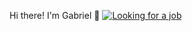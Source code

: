 Hi there! I'm Gabriel 🧐
[![Looking for a job](https://img.shields.io/badge/Custom_Text-blue)](https://shields.io/)

